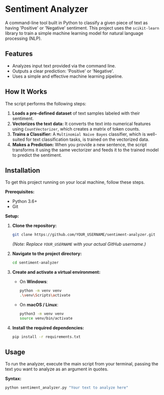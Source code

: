 # Sentiment Analyzer

A command-line tool built in Python to classify a given piece of text as having 'Positive' or 'Negative' sentiment. This project uses the `scikit-learn` library to train a simple machine learning model for natural language processing (NLP).

## Features

-   Analyzes input text provided via the command line.
-   Outputs a clear prediction: 'Positive' or 'Negative'.
-   Uses a simple and effective machine learning pipeline.

## How It Works

The script performs the following steps:
1.  **Loads a pre-defined dataset** of text samples labeled with their sentiment.
2.  **Vectorizes the text data:** It converts the text into numerical features using `CountVectorizer`, which creates a matrix of token counts.
3.  **Trains a Classifier:** A `Multinomial Naive Bayes` classifier, which is well-suited for text classification tasks, is trained on the vectorized data.
4.  **Makes a Prediction:** When you provide a new sentence, the script transforms it using the same vectorizer and feeds it to the trained model to predict the sentiment.

## Installation

To get this project running on your local machine, follow these steps.

**Prerequisites:**
- Python 3.6+
- Git

**Setup:**

1.  **Clone the repository:**
    ```bash
    git clone https://github.com/YOUR_USERNAME/sentiment-analyzer.git
    ```
    *(Note: Replace `YOUR_USERNAME` with your actual GitHub username.)*

2.  **Navigate to the project directory:**
    ```bash
    cd sentiment-analyzer
    ```

3.  **Create and activate a virtual environment:**
    - On **Windows**:
      ```bash
      python -m venv venv
      .\venv\Scripts\activate
      ```
    - On **macOS / Linux**:
      ```bash
      python3 -m venv venv
      source venv/bin/activate
      ```

4.  **Install the required dependencies:**
    ```bash
    pip install -r requirements.txt
    ```

## Usage

To run the analyzer, execute the main script from your terminal, passing the text you want to analyze as an argument in quotes.

**Syntax:**
```bash
python sentiment_analyzer.py "Your text to analyze here"
